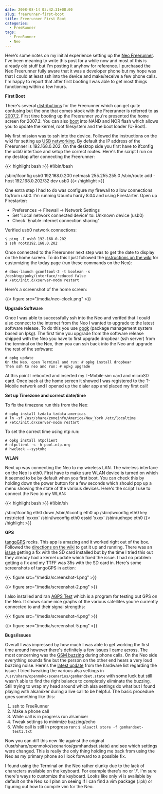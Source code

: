 ```yaml
---
date: 2008-08-14 03:42:31+00:00
slug: freerunner-first-boot
title: Freerunner First Boot
categories:
  - FreeRunner
tags:
  - FreeRunner
  - Neo
---
```


Here's some notes on my initial experience setting up the [Neo
Freerunner](http://wiki.openmoko.org/wiki/FreeRunner_Overview). I've been
meaning to write this post for a while now and most of this is already old
stuff but I'm posting it anyhow for reference. I purchased the Neo Freerunner
fully aware that it was a developer phone but my hope was that I could at least
ssh into the device and make/receive a few phone calls. I'm happy to report
that after first booting I was able to get most things functioning within a few
hours.<!--more-->

**First Boot**

There's several [distributions](http://wiki.openmoko.org/wiki/Distributions)
for the Freerunner which can get quite confusing but the one that comes stock
with the Freerunner is referred to as
[2007.2](http://wiki.openmoko.org/wiki/Om_2007.2). First time booting up the
Freerunner you're presented the home screen for 2007.2. You can also
[boot](http://wiki.openmoko.org/wiki/Boot) into NAND and NOR flash which allows
you to update the kernel, root filesystem and the boot loader (U-Boot).

My first mission was to ssh into the device. Followed the instructions on the
wiki for setting up [USB
networking](http://wiki.openmoko.org/wiki/USB_Networking).  By default the IP
address of the Freerunner is 192.168.0.202. On the desktop side you first have
to ifconfig the usb0 interface and setup the correct routes. Here's the script
I run on my desktop after connecting the Freerunner:

{{< highlight bash >}}
#!/bin/bash

/sbin/ifconfig usb0 192.168.0.200 netmask 255.255.255.0
/sbin/route add -host 192.168.0.202/32 dev usb0
{{< /highlight >}}

One extra step I had to do was configure my firewall to allow connections
to/from usb0. I'm running Ubuntu hardy 8.04 and using Firestarter. Open up
Firestarter:

- Preferences -> Firewall -> Network Settings
- Set 'Local network connected device' to:  Unknown device (usb0)
- Check 'Enable internet connection sharing'

Verified usb0 network connections:

```
$ ping -I usb0 192.168.0.202
$ ssh root@192.168.0.202
```

Once connected to the Freerunner next step was to get the date to display on
the home screen. To do this I just followed the [instructions on the
wiki](http://wiki.openmoko.org/wiki/Today/2007.2#Adjust_UI_components_at_runtime)
for customizing the today page (run these commands on the Neo):

```
# dbus-launch gconftool-2 -t boolean -s /desktop/poky/interface/reduced false
# /etc/init.d/xserver-nodm restart
```

Here's a screenshot of the home screen:


{{< figure src="/media/neo-clock.png" >}}

**Upgrade Software**

Once I was able to successfully ssh into the Neo and verifed that I could also
connect to the internet from the Neo I wanted to upgrade to the latest software
release. To do this you use [opgk](http://wiki.openmoko.org/wiki/Opkg) (package
management system based on Ipkg). The first time you upgrade from the software
release shipped with the Neo you have to first upgrade dropbear (ssh server)
from the terminal on the Neo, then you can ssh back into the Neo and upgrade
the rest of the software:

```
# opkg update
On the Neo, open Terminal and run: # opkg install dropbear
Then ssh to neo and run: # opkg upgrade
```

At this point I rebooted and inserted my T-Mobile sim card and microSD card.
Once back at the home screen it showed I was registered to the T-Mobile network
and I opened up the dialer app and placed my first call!

**Set up Timezone and correct date/time**

To fix the timezone run this from the Neo:
```
# opkg install tzdata tzdata-americas
# ln -sf /usr/share/zoneinfo/America/New_York /etc/localtime
# /etc/init.d/xserver-nodm restart
```

To set the correct time using ntp run:
```
# opkg install ntpclient
# ntpclient -s -h pool.ntp.org
# hwclock --systohc
```

**WLAN**

Next up was connecting the Neo to my wireless LAN. The wireless interface on
the Neo is eth0. First have to make sure WLAN device is turned on which it
seemed to be by default when you first boot. You can check this by holding down
the power button for a few seconds which should pop up a menu showing the state
of the various devices. Here's the script I use to connect the Neo to my WLAN:

{{< highlight bash >}}
#!/bin/sh

/sbin/ifconfig eth0 down
/sbin/ifconfig eth0 up
/sbin/iwconfig eth0 key restricted 'xxxxx'
/sbin/iwconfig eth0 essid 'xxxx'
/sbin/udhcpc eth0
{{< /highlight >}}

**GPS**

[tangoGPS](http://www.tangogps.org/) rocks. This app is amazing and it worked
right out of the box. Followed the [directions on the
wiki](http://wiki.openmoko.org/wiki/Getting_Started_with_your_Neo_FreeRunner#Use_the_GPS)
to get it up and running. There was an
[issue](http://wiki.openmoko.org/wiki/GPS_Problems) getting a fix with the SD
card installed but by the time I tried this out they already had a kernel
update which fixed the issue. I had no problem getting a fix and my TTFF was
35s with the SD card in. Here's some screenshots of tangoGPS in action:

{{< figure src="/media/screenshot-1.png" >}}

{{< figure src="/media/screenshot-2.png" >}}

I also installed and ran [AGPS
Test](http://wiki.openmoko.org/wiki/Howto_Test_Your_GPS_with_agpsui) which is a
program for testing out GPS on the Neo. It shows some nice graphs of the
various satellites you're currently connected to and their signal strengths:

{{< figure src="/media/screenshot-4.png" >}}

{{< figure src="/media/screenshot-5.png" >}}

**Bugs/Issues**

Overall I was impressed by how much I was able to get working the first time
around however there's definitely a few issues I came across. The most
concerning was the [GSM
buzzing](http://wiki.openmoko.org/wiki/Freerunner_Hardware_Issues#Poor_Audio_Quality)
during phone calls. On the Neo side everything sounds fine but the person on
the other end hears a very loud buzzing noise. Here's the [latest
update](http://lists.openmoko.org/pipermail/hardware/2008-August/000288.html)
from the hardware list regarding the issue. I tried tweaking the various alsa
settings in `/usr/share/openmoko/scenarios/gsmhandset.state` with some luck but
still wasn't able to find the right balance to completely eliminate the
buzzing. Still trying to wrap my head around which alsa settings do what but I
found playing with alsamixer during a live call to be helpful. The basic
procedure goes something like this:

1. ssh to FreeRunner
2. Make a phone call
3. While call is in progress run alsamixer
4. Tweak settings to minimize buzzing/echo
5. While call is still in progress run: `$ alsactl store -f gsmhandset-test1.txt`

Now you can diff this new file against the original
(/usr/share/openmoko/scenarios/gsmhandset.state) and see which settings were
changed. This is really the only thing holding me back from using the Neo as my
primary phone so I look forward to a possible fix.

I found using the Terminal on the Neo rather clunky due to the lack of
characters available on the keyboard. For example there's no <TAB> or '/'. I'm
sure there's ways to customize the keyboard. Looks like only vi is available by
default on the Neo so I plan on seeing if I can find a vim package (.ipk) or
figuring out how to compile vim for the Neo.
